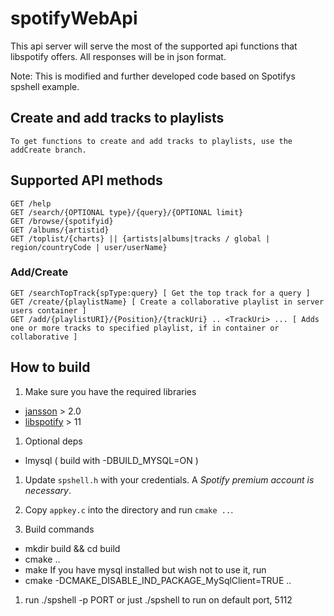 # spotifyWebApi
This api server will serve the most of the supported api functions that libspotify offers. All responses will be in json format.

Note: This is modified and further developed code based on Spotifys spshell example.

## Create and add tracks to playlists
	To get functions to create and add tracks to playlists, use the addCreate branch.
	
## Supported API methods
    GET /help
    GET /search/{OPTIONAL type}/{query}/{OPTIONAL limit}
    GET /browse/{spotifyid}
    GET /albums/{artistid}
    GET /toplist/{charts} || {artists|albums|tracks / global | region/countryCode | user/userName}
### Add/Create
	GET /searchTopTrack{spType:query} [ Get the top track for a query ]
	GET /create/{playlistName} [ Create a collaborative playlist in server users container ]
	GET /add/{playlistURI}/{Position}/{trackUri} .. <TrackUri> ... [ Adds one or more tracks to specified playlist, if in container or collaborative ]

## How to build

1. Make sure you have the required libraries
  * [jansson](http://www.digip.org/jansson/) > 2.0
  * [libspotify](http://developer.spotify.com) > 11
  

1. Optional deps
  * lmysql ( build with -DBUILD_MYSQL=ON )


1. Update `spshell.h` with your credentials. A *Spotify premium account is necessary*.

1. Copy `appkey.c` into the directory and run `cmake ..`.

1. Build commands
  * mkdir build && cd build
  * cmake .. 
  * make
  If you have mysql installed but wish not to use it, run
  * cmake -DCMAKE_DISABLE_IND_PACKAGE_MySqlClient=TRUE ..

1. run ./spshell -p PORT or just ./spshell to run on default port, 5112
